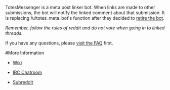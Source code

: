 TotesMessenger is a meta post linker bot. When links are made to other submissions, the bot will notify the linked comment about that submission. It is replacing /u/totes_meta_bot's function after they decided to [retire the bot](http://www.reddit.com/r/botsrights/comments/2xiw4p/im_retiring/).

*Remember, follow the rules of reddit and do not vote when going in to linked threads.*

If you have any questions, please [visit the FAQ](http://www.reddit.com/r/TotesMessenger/wiki/FAQ) first.



#More Information

* [Wiki](http://www.reddit.com/r/TotesMessenger/wiki)

* [IRC Chatroom](https://kiwiirc.com/client/irc.snoonet.org/totesmessenger)

* [Subreddit](http://www.reddit.com/r/TotesMessenger)